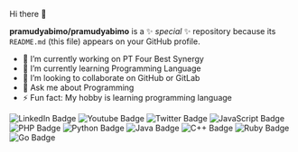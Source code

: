 Hi there 👋

**pramudyabimo/pramudyabimo** is a ✨ _special_ ✨ repository because its `README.md` (this file) appears on your GitHub profile.

- 🔭 I’m currently working on PT Four Best Synergy
- 🌱 I’m currently learning Programming Language
- 👯 I’m looking to collaborate on GitHub or GitLab
- 💬 Ask me about Programming
- ⚡ Fun fact: My hobby is learning programming language


<div id="badges">
  <img src="https://img.shields.io/badge/LinkedIn-blue?style=for-the-badge&logo=linkedin&logoColor=white" alt="LinkedIn Badge"/>
  <img src="https://img.shields.io/badge/YouTube-red?style=for-the-badge&logo=youtube&logoColor=white" alt="Youtube Badge"/>
  <img src="https://img.shields.io/badge/Twitter-blue?style=for-the-badge&logo=twitter&logoColor=white" alt="Twitter Badge"/>

  <img src="https://img.shields.io/badge/JavaScript-F7DF1E?style=for-the-badge&logo=javascript&logoColor=black" alt="JavaScript Badge"/>
  <img src="https://img.shields.io/badge/PHP-777BB4?style=for-the-badge&logo=php&logoColor=white" alt="PHP Badge"/>
  <img src="https://img.shields.io/badge/Python-3776AB?style=for-the-badge&logo=python&logoColor=white" alt="Python Badge"/>
  <img src="https://img.shields.io/badge/Java-007396?style=for-the-badge&logo=java&logoColor=white" alt="Java Badge"/>
  <img src="https://img.shields.io/badge/C%2B%2B-00599C?style=for-the-badge&logo=c%2B%2B&logoColor=white" alt="C++ Badge"/>
  <img src="https://img.shields.io/badge/Ruby-CC342D?style=for-the-badge&logo=ruby&logoColor=white" alt="Ruby Badge"/>
  <img src="https://img.shields.io/badge/Go-00ADD8?style=for-the-badge&logo=go&logoColor=white" alt="Go Badge"/>
</div>

